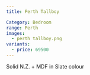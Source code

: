 ```yaml
---
title: Perth Tallboy

Category: Bedroom
range: Perth
images:
  - perth tallboy.png
variants:
  - price: 69500
---
```

Solid N.Z. + MDF in Slate colour